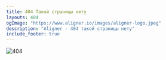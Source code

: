 ```yaml
---
title: 404 Такой страницы нету
layouts: 404
ogImage: "https://www.aligner.io/images/aligner-logo.jpeg"
description: "Aligner - 404 такой страницы нету"
include_footer: true
---
```


![404](/images/404.svg)
